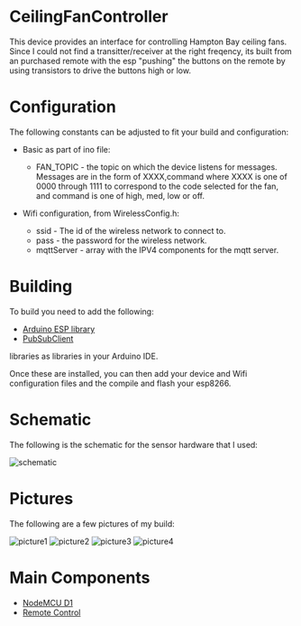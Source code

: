 # CeilingFanController

This device provides an interface for controlling Hampton Bay
ceiling fans.  Since I could not find a transitter/receiver
at the right freqency, its built from an purchased remote
with the esp "pushing" the buttons on the remote by using
transistors to drive the buttons high or low.

# Configuration

The following constants can be adjusted to fit your build
and configuration:

* Basic as part of ino file:
  * FAN_TOPIC - the topic on which the device listens
    for messages.  Messages are in the form of XXXX,command
    where XXXX is one of 0000 through 1111 to correspond to
    the code selected for the fan, and command is one of
    high, med, low or off.

* Wifi configuration, from WirelessConfig.h:
  * ssid - The id of the wireless network to connect to.
  * pass - the password for the wireless network.
  * mqttServer - array with the IPV4 components for the mqtt
    server.

# Building

To build you need to add the following:

* [Arduino ESP library](https://github.com/esp8266/Arduino)
* [PubSubClient](https://github.com/knolleary/pubsubclient)

libraries as libraries in your Arduino IDE.

Once these are installed, you can then add your device and
Wifi configuration files and the compile and flash your esp8266.

# Schematic

The following is the schematic for the sensor hardware that I
used:

![schematic]()

# Pictures

The following are a few pictures of my build:

![picture1](https://raw.githubusercontent.com/mhdawson/arduino-esp8266/master/pictures/fancontroller1.jpg)
![picture2](https://raw.githubusercontent.com/mhdawson/arduino-esp8266/master/pictures/fancontroller2.jpg)
![picture3](https://raw.githubusercontent.com/mhdawson/arduino-esp8266/master/pictures/fancontroller3.jpg)
![picture4](https://raw.githubusercontent.com/mhdawson/arduino-esp8266/master/pictures/fancontroller4.jpg)

# Main Components

* [NodeMCU D1](http://www.ebay.com/itm/NodeMCU-Lua-ESP-12-WeMos-D1-Mini-WIFI-4M-Bytes-Development-Board-Module-ESP8266-/321989574625)
* [Remote Control]()
